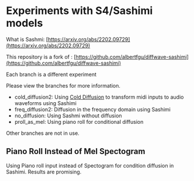 # Experiments with S4/Sashimi models

What is Sashmi: [https://arxiv.org/abs/2202.09729](https://arxiv.org/abs/2202.09729)

This repository is a fork of : [https://github.com/albertfgu/diffwave-sashimi](https://github.com/albertfgu/diffwave-sashimi)

Each branch is a different experiment

Please view the branches for more information.

- cold_diffusion2:  Using [Cold Diffusion](https://arxiv.org/abs/2208.09392) to transform midi inputs to audio waveforms using Sashimi
- freq_diffusion2: Diffusion in the frequency domain using Sashimi
- no_diffusion: Using Sashmi without diffusion
- proll_as_mel: Using piano roll for conditional diffusion

Other branches are not in use. 

## Piano Roll Instead of Mel Spectogram

Using Piano roll input instead of Spectogram for condition diffusion in Sashimi. Results are promising. 





